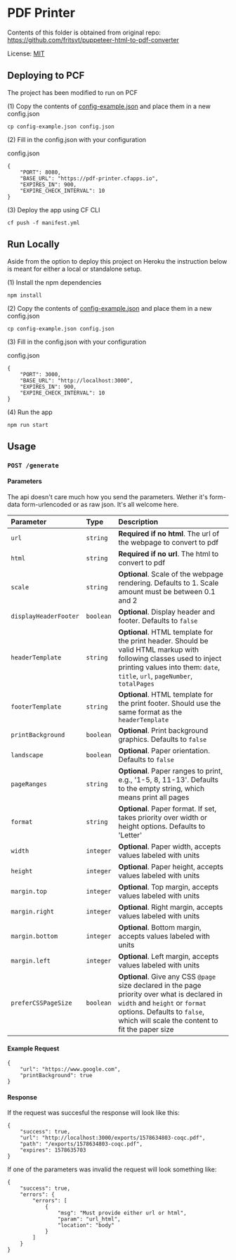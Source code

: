 # PDF Printer

Contents of this folder is obtained from original repo: https://github.com/fritsvt/puppeteer-html-to-pdf-converter  

License:  [MIT](LICENSE)


## Deploying to PCF

The project has been modified to run on PCF

(1) Copy the contents of [config-example.json](config-example.json) and place them in a new config.json
```
cp config-example.json config.json 
```
(2) Fill in the config.json with your configuration

config.json
```
{
    "PORT": 8080,
    "BASE_URL": "https://pdf-printer.cfapps.io",
    "EXPIRES_IN": 900,
    "EXPIRE_CHECK_INTERVAL": 10
}
```

(3) Deploy the app using CF CLI

```
cf push -f manifest.yml
```

 


## Run Locally

Aside from the option to deploy this project on Heroku the instruction below is meant for either a local or standalone setup.

 (1) Install the npm dependencies
```
npm install
```
 (2) Copy the contents of [config-example.json](config-example.json) and place them in a new config.json
```
cp config-example.json config.json
```
 (3) Fill in the config.json with your configuration

config.json
```
{
    "PORT": 3000,
    "BASE_URL": "http://localhost:3000",
    "EXPIRES_IN": 900,
    "EXPIRE_CHECK_INTERVAL": 10
}
```

 (4) Run the app
```
npm run start
```




## Usage
### `POST /generate`

#### Parameters

The api doesn't care much how you send the parameters. Wether it's form-data form-urlencoded or as raw json. It's all welcome here.

| Parameter | Type | Description |
| :--- | :--- | :--- |
| `url` | `string` | **Required if no html**. The url of the webpage to convert to pdf |
| `html` | `string` | **Required if no url**. The html to convert to pdf |
| `scale` | `string` | **Optional**. Scale of the webpage rendering. Defaults to 1. Scale amount must be between 0.1 and 2 |
| `displayHeaderFooter` | `boolean` | **Optional**. Display header and footer. Defaults to `false ` |
| `headerTemplate` | `string` | **Optional**. HTML template for the print header. Should be valid HTML markup with following classes used to inject printing values into them: `date`, `title`, `url`, `pageNumber`, `totalPages` |
| `footerTemplate` | `string` | **Optional**. HTML template for the print footer. Should use the same format as the `headerTemplate` |
| `printBackground` | `boolean` | **Optional**. Print background graphics. Defaults to `false` |
| `landscape` | `boolean` | **Optional**. Paper orientation. Defaults to `false` |
| `pageRanges` | `string` | **Optional**. Paper ranges to print, e.g., '1-5, 8, 11-13'. Defaults to the empty string, which means print all pages |
| `format` | `string` | **Optional**. Paper format. If set, takes priority over width or height options. Defaults to 'Letter' |
| `width` | `integer` | **Optional**. Paper width, accepts values labeled with units |
| `height` | `integer` | **Optional**. Paper height, accepts values labeled with units |
| `margin.top` | `integer` | **Optional**. Top margin, accepts values labeled with units |
| `margin.right` | `integer` | **Optional**. Right margin, accepts values labeled with units |
| `margin.bottom` | `integer` | **Optional**. Bottom margin, accepts values labeled with units |
| `margin.left` | `integer` | **Optional**. Left margin, accepts values labeled with units |
| `preferCSSPageSize` | `boolean` | **Optional**. Give any CSS `@page` size declared in the page priority over what is declared in `width` and `height` or `format` options. Defaults to `false`, which will scale the content to fit the paper size |

#### Example Request

```
{
    "url": "https://www.google.com",
    "printBackground": true
}
```

#### Response

If the request was succesful the response will look like this:
```
{
    "success": true,
    "url": "http://localhost:3000/exports/1578634803-coqc.pdf",
    "path": "/exports/1578634803-coqc.pdf",
    "expires": 1578635703
}
```

If one of the parameters was invalid the request will look something like:
```
{
    "success": true,
    "errors": {
        "errors": [
            {
                "msg": "Must provide either url or html",
                "param": "url_html",
                "location": "body"
            }
        ]
    }
}
```

  